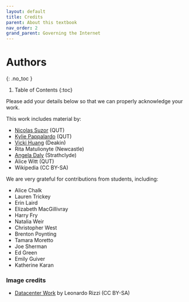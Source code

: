 ```yaml
---
layout: default
title: Credits
parent: About this textbook
nav_order: 2
grand_parent: Governing the Internet
---
```


# Authors
{: .no_toc }

1. Table of Contents
{:toc}

Please add your details below so that we can properly acknowledge your work.

This work includes material by:

* [Nicolas Suzor](https://nic.suzor.net) (QUT)
* [Kylie Pappalardo](https://staff.qut.edu.au/staff/k.pappalardo/) (QUT)
* [Vicki Huang](https://www.deakin.edu.au/about-deakin/people/vicki-huang) (Deakin)
* Rita Matulionyte (Newcastle)
* [Angela Daly](https://angeladaly.com/) (Strathclyde)
* Alice Witt (QUT)
* Wikipedia (CC BY-SA)

We are very grateful for contributions from students, including:

* Alice Chalk
* Lauren Trickey
* Erin Laird
* Elizabeth MacGillivray
* Harry Fry
* Natalia Weir
* Christopher West
* Brenton Poynting
* Tamara Moretto
* Joe Sherman
* Ed Green
* Emily Guiver
* Katherine Karan

### Image credits

* [Datacenter Work](https://www.flickr.com/photos/stars6/4381851322) by Leonardo Rizzi (CC BY-SA)
